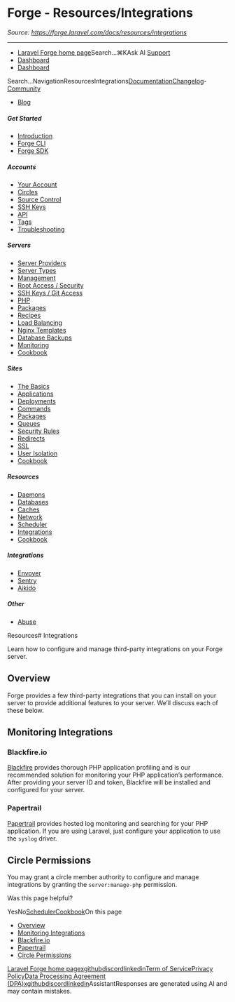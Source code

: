 # Forge - Resources/Integrations

*Source: https://forge.laravel.com/docs/resources/integrations*

---

- [Laravel Forge home page](https://forge.laravel.com)Search...⌘KAsk AI
[Support](/cdn-cgi/l/email-protection#fe98918c999bbe929f8c9f889b92d09d9193)
- [Dashboard](https://forge.laravel.com)
- [Dashboard](https://forge.laravel.com)

Search...NavigationResourcesIntegrations[Documentation](/docs/introduction)[Changelog](/docs/changelog/changelog)- [Community](https://discord.com/invite/laravel)
- [Blog](https://blog.laravel.com/forge)
##### Get Started

- [Introduction](/docs/introduction)
- [Forge CLI](/docs/cli)
- [Forge SDK](/docs/sdk)

##### Accounts

- [Your Account](/docs/accounts/your-account)
- [Circles](/docs/accounts/circles)
- [Source Control](/docs/accounts/source-control)
- [SSH Keys](/docs/accounts/ssh)
- [API](/docs/accounts/api)
- [Tags](/docs/accounts/tags)
- [Troubleshooting](/docs/accounts/cookbook)

##### Servers

- [Server Providers](/docs/servers/providers)
- [Server Types](/docs/servers/types)
- [Management](/docs/servers/management)
- [Root Access / Security](/docs/servers/provisioning-process)
- [SSH Keys / Git Access](/docs/servers/ssh)
- [PHP](/docs/servers/php)
- [Packages](/docs/servers/packages)
- [Recipes](/docs/servers/recipes)
- [Load Balancing](/docs/servers/load-balancing)
- [Nginx Templates](/docs/servers/nginx-templates)
- [Database Backups](/docs/servers/backups)
- [Monitoring](/docs/servers/monitoring)
- [Cookbook](/docs/servers/cookbook)

##### Sites

- [The Basics](/docs/sites/the-basics)
- [Applications](/docs/sites/applications)
- [Deployments](/docs/sites/deployments)
- [Commands](/docs/sites/commands)
- [Packages](/docs/sites/packages)
- [Queues](/docs/sites/queues)
- [Security Rules](/docs/sites/security-rules)
- [Redirects](/docs/sites/redirects)
- [SSL](/docs/sites/ssl)
- [User Isolation](/docs/sites/user-isolation)
- [Cookbook](/docs/sites/cookbook)

##### Resources

- [Daemons](/docs/resources/daemons)
- [Databases](/docs/resources/databases)
- [Caches](/docs/resources/caches)
- [Network](/docs/resources/network)
- [Scheduler](/docs/resources/scheduler)
- [Integrations](/docs/resources/integrations)
- [Cookbook](/docs/resources/cookbook)

##### Integrations

- [Envoyer](/docs/integrations/envoyer)
- [Sentry](/docs/integrations/sentry)
- [Aikido](/docs/integrations/aikido)

##### Other

- [Abuse](/docs/abuse)

Resources# Integrations

Learn how to configure and manage third-party integrations on your Forge server.

## [​](#overview)Overview

Forge provides a few third-party integrations that you can install on your server to provide additional features to your server. We’ll discuss each of these below.

## [​](#monitoring-integrations)Monitoring Integrations

### [​](#blackfire-io)Blackfire.io

[Blackfire](https://blackfire.io/) provides thorough PHP application profiling and is our recommended solution for monitoring your PHP application’s performance. After providing your server ID and token, Blackfire will be installed and configured for your server.

### [​](#papertrail)Papertrail

[Papertrail](https://papertrailapp.com/) provides hosted log monitoring and searching for your PHP application. If you are using Laravel, just configure your application to use the `syslog` driver.

## [​](#circle-permissions)Circle Permissions

You may grant a circle member authority to configure and manage integrations by granting the `server:manage-php` permission.

Was this page helpful?

YesNo[Scheduler](/docs/resources/scheduler)[Cookbook](/docs/resources/cookbook)On this page
- [Overview](#overview)
- [Monitoring Integrations](#monitoring-integrations)
- [Blackfire.io](#blackfire-io)
- [Papertrail](#papertrail)
- [Circle Permissions](#circle-permissions)

[Laravel Forge home page](https://forge.laravel.com)[x](https://x.com/laravelphp)[github](https://github.com/laravel)[discord](https://discord.com/invite/laravel)[linkedin](https://linkedin.com/company/laravel)[Term of Service](https://forge.laravel.com/terms-of-service)[Privacy Policy](https://forge.laravel.com/privacy-policy)[Data Processing Agreement (DPA)](https://forge.laravel.com/data-processing-agreement)[x](https://x.com/laravelphp)[github](https://github.com/laravel)[discord](https://discord.com/invite/laravel)[linkedin](https://linkedin.com/company/laravel)AssistantResponses are generated using AI and may contain mistakes.